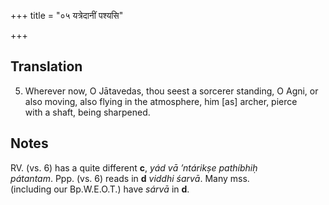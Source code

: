 +++
title = "०५ यत्रेदानीं पश्यसि"

+++
## Translation
5. Wherever now, O Jātavedas, thou seest a sorcerer standing, O Agni, or  
also moving, also flying in the atmosphere, him \[as\] archer, pierce  
with a shaft, being sharpened.

## Notes
RV. (vs. 6) has a quite different **c**, *yád vā ’ntárikṣe pathíbhiḥ  
pátantam*. Ppp. (vs. 6) reads in **d** *viddhi śarvā*. Many mss.  
(including our Bp.W.E.O.T.) have *sárvā* in **d**.
